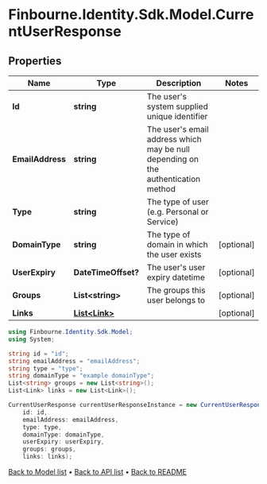 # Finbourne.Identity.Sdk.Model.CurrentUserResponse

## Properties

Name | Type | Description | Notes
------------ | ------------- | ------------- | -------------
**Id** | **string** | The user&#39;s system supplied unique identifier | 
**EmailAddress** | **string** | The user&#39;s email address which may be null depending on the authentication method | 
**Type** | **string** | The type of user (e.g. Personal or Service) | 
**DomainType** | **string** | The type of domain in which the user exists | [optional] 
**UserExpiry** | **DateTimeOffset?** | The user&#39;s user expiry datetime | [optional] 
**Groups** | **List&lt;string&gt;** | The groups this user belongs to | [optional] 
**Links** | [**List&lt;Link&gt;**](Link.md) |  | [optional] 

```csharp
using Finbourne.Identity.Sdk.Model;
using System;

string id = "id";
string emailAddress = "emailAddress";
string type = "type";
string domainType = "example domainType";
List<string> groups = new List<string>();
List<Link> links = new List<Link>();

CurrentUserResponse currentUserResponseInstance = new CurrentUserResponse(
    id: id,
    emailAddress: emailAddress,
    type: type,
    domainType: domainType,
    userExpiry: userExpiry,
    groups: groups,
    links: links);
```

[Back to Model list](../README.md#documentation-for-models) &#8226; [Back to API list](../README.md#documentation-for-api-endpoints) &#8226; [Back to README](../README.md)
